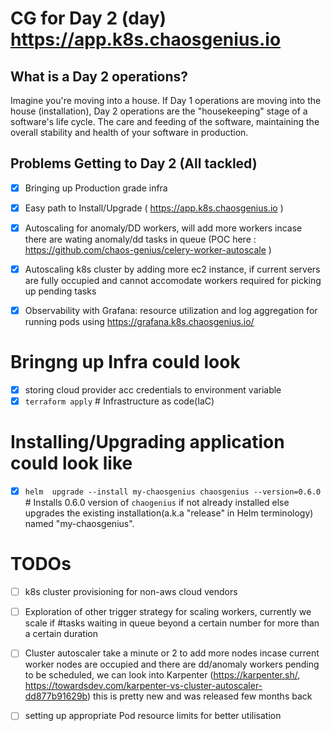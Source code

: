 # CG for Day 2 (day) https://app.k8s.chaosgenius.io



## What is a Day 2 operations?


 Imagine you're moving into a house. If Day 1 operations are moving into the house (installation), Day 2 operations are the "housekeeping" stage of a software's life cycle. The care and feeding of the software, maintaining the overall stability and health of your software in production.


## Problems Getting to Day 2 (All tackled)

- [X] Bringing up Production grade infra
- [X] Easy path to Install/Upgrade ( https://app.k8s.chaosgenius.io )
- [X] Autoscaling for anomaly/DD workers, will add more workers incase there are wating anomaly/dd tasks in queue (POC here : https://github.com/chaos-genius/celery-worker-autoscale )
- [X] Autoscaling k8s cluster by adding more ec2 instance, if current servers are fully occupied and cannot accomodate workers required for picking up pending tasks 
- [X] Observability with Grafana: resource utilization and log aggregation for running pods using https://grafana.k8s.chaosgenius.io/


# Bringng up Infra could look
- [X] storing cloud provider acc credentials to environment variable
- [X] `terraform apply` # Infrastructure as code(IaC) 

# Installing/Upgrading application could look like 

- [X] `helm  upgrade --install my-chaosgenius chaosgenius --version=0.6.0` # Installs 0.6.0 version of `chaogenius` if not already installed else upgrades the existing installation(a.k.a "release" in Helm terminology)  named "my-chaosgenius".

# TODOs

- [ ] k8s cluster provisioning for non-aws cloud vendors
- [ ] Exploration of other trigger strategy for scaling workers, currently we scale if #tasks waiting in queue beyond a certain number for more than a certain duration
- [ ] Cluster autoscaler take a minute or 2 to add more nodes incase current worker nodes are occupied and there are dd/anomaly workers pending to be scheduled, we can look into Karpenter (https://karpenter.sh/, https://towardsdev.com/karpenter-vs-cluster-autoscaler-dd877b91629b) this is pretty new and was released few months back
- [ ] setting up appropriate Pod resource limits for better utilisation

